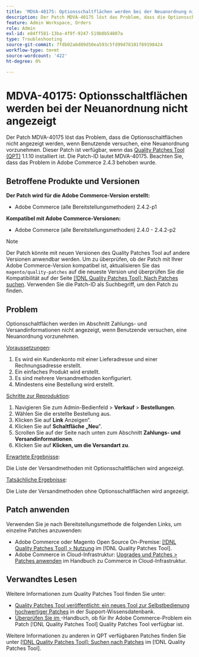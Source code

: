 ```yaml
---
title: 'MDVA-40175: Optionsschaltflächen werden bei der Neuanordnung nicht angezeigt'
description: Der Patch MDVA-40175 löst das Problem, dass die Optionsschaltflächen nicht angezeigt werden, wenn Benutzende versuchen, eine Neuanordnung vorzunehmen. Dieser Patch ist verfügbar, wenn das [Quality Patches Tool (QPT)](https://experienceleague.adobe.com/de/docs/commerce-operations/tools/quality-patches-tool/quality-patches-tool-to-self-serve-quality-patches) 1.1.10 installiert ist. Die Patch-ID lautet MDVA-40175. Beachten Sie, dass das Problem in Adobe Commerce 2.4.3 behoben wurde.
feature: Admin Workspace, Orders
role: Admin
exl-id: e84ff581-13ba-4f9f-9247-519b0b54807a
type: Troubleshooting
source-git-commit: 7fdb02a6d89d50ea593c5fd99d78101f89198424
workflow-type: tm+mt
source-wordcount: '422'
ht-degree: 0%

---
```


# MDVA-40175: Optionsschaltflächen werden bei der Neuanordnung nicht angezeigt

Der Patch MDVA-40175 löst das Problem, dass die Optionsschaltflächen nicht angezeigt werden, wenn Benutzende versuchen, eine Neuanordnung vorzunehmen. Dieser Patch ist verfügbar, wenn das [Quality Patches Tool (QPT)](https://experienceleague.adobe.com/de/docs/commerce-operations/tools/quality-patches-tool/quality-patches-tool-to-self-serve-quality-patches) 1.1.10 installiert ist. Die Patch-ID lautet MDVA-40175. Beachten Sie, dass das Problem in Adobe Commerce 2.4.3 behoben wurde.

## Betroffene Produkte und Versionen

**Der Patch wird für die Adobe Commerce-Version erstellt:**

* Adobe Commerce (alle Bereitstellungsmethoden) 2.4.2-p1

**Kompatibel mit Adobe Commerce-Versionen:**

* Adobe Commerce (alle Bereitstellungsmethoden) 2.4.0 - 2.4.2-p2

>[!NOTE]
>
>Der Patch könnte mit neuen Versionen des Quality Patches Tool auf andere Versionen anwendbar werden. Um zu überprüfen, ob der Patch mit Ihrer Adobe Commerce-Version kompatibel ist, aktualisieren Sie das `magento/quality-patches` auf die neueste Version und überprüfen Sie die Kompatibilität auf der Seite [[!DNL Quality Patches Tool]: Nach Patches suchen](https://experienceleague.adobe.com/de/docs/commerce-operations/tools/quality-patches-tool/quality-patches-tool-to-self-serve-quality-patches). Verwenden Sie die Patch-ID als Suchbegriff, um den Patch zu finden.

## Problem

Optionsschaltflächen werden im Abschnitt Zahlungs- und Versandinformationen nicht angezeigt, wenn Benutzende versuchen, eine Neuanordnung vorzunehmen.

<u>Voraussetzungen</u>:

1. Es wird ein Kundenkonto mit einer Lieferadresse und einer Rechnungsadresse erstellt.
1. Ein einfaches Produkt wird erstellt.
1. Es sind mehrere Versandmethoden konfiguriert.
1. Mindestens eine Bestellung wird erstellt.

<u>Schritte zur Reproduktion</u>:

1. Navigieren Sie zum Admin-Bedienfeld > **Verkauf** > **Bestellungen**.
1. Wählen Sie die erstellte Bestellung aus.
1. Klicken Sie auf **Link** Anzeigen“.
1. Klicken Sie auf **Schaltfläche „Neu**&quot;.
1. Scrollen Sie auf der Seite nach unten zum Abschnitt **Zahlungs- und Versandinformationen**.
1. Klicken Sie auf **Klicken, um die Versandart zu**.

<u>Erwartete Ergebnisse</u>:

Die Liste der Versandmethoden mit Optionsschaltflächen wird angezeigt.

<u>Tatsächliche Ergebnisse</u>:

Die Liste der Versandmethoden ohne Optionsschaltflächen wird angezeigt.

## Patch anwenden

Verwenden Sie je nach Bereitstellungsmethode die folgenden Links, um einzelne Patches anzuwenden:

* Adobe Commerce oder Magento Open Source On-Premise: [[!DNL Quality Patches Tool] > Nutzung](/help/tools/quality-patches-tool/usage.md) im [!DNL Quality Patches Tool].
* Adobe Commerce in Cloud-Infrastruktur: [Upgrades und Patches > Patches anwenden](https://experienceleague.adobe.com/docs/commerce-cloud-service/user-guide/develop/upgrade/apply-patches.html?lang=de) im Handbuch zu Commerce in Cloud-Infrastruktur.

## Verwandtes Lesen

Weitere Informationen zum Quality Patches Tool finden Sie unter:

* [Quality Patches Tool veröffentlicht: ein neues Tool zur Selbstbedienung hochwertiger Patches](https://experienceleague.adobe.com/de/docs/commerce-operations/tools/quality-patches-tool/quality-patches-tool-to-self-serve-quality-patches) in der Support-Wissensdatenbank.
* [Überprüfen Sie im &#x200B;](/help/tools/quality-patches-tool/patches-available-in-qpt/check-patch-for-magento-issue-with-magento-quality-patches.md)-Handbuch, ob für Ihr Adobe Commerce-Problem ein Patch [!DNL Quality Patches Tool] Quality Patches Tool verfügbar ist.

Weitere Informationen zu anderen in QPT verfügbaren Patches finden Sie unter [[!DNL Quality Patches Tool]: Suchen nach Patches](https://experienceleague.adobe.com/tools/commerce-quality-patches/index.html?lang=de) im [!DNL Quality Patches Tool].
